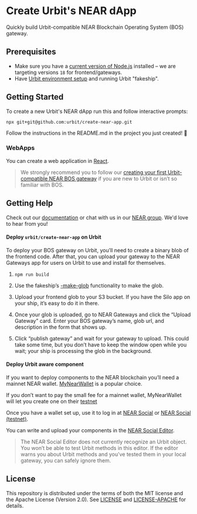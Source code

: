 # Create Urbit's NEAR dApp

Quickly build Urbit-compatible NEAR Blockchain Operating System (BOS) gateway.

## Prerequisites

- Make sure you have a [current version of Node.js](https://nodejs.org) installed – we are targeting versions `18` for frontend/gateways.
- Have [Urbit environment setup](<(https://docs.urbit.org/courses/environment#creating-a-fake-ship)>) and running Urbit "fakeship".

## Getting Started

To create a new Urbit's NEAR dApp run this and follow interactive prompts:

    npx git+git@github.com:urbit/create-near-app.git

Follow the instructions in the README.md in the project you just created! 🚀

### WebApps

You can create a web application in [React](https://reactjs.org/).

> We strongly recommend you to follow our [creating your first Urbit-compatible NEAR BOS gateway](https://docs.urbit.org/) if you are new to Urbit or isn’t so familiar with BOS.

## Getting Help

Check out our [documentation](https://docs.urbit.org/) or chat with us in our [NEAR group](http://invite-group-link). We'd love to hear from you!

#### Deploy `urbit/create-near-app` on Urbit

To deploy your BOS gateway on Urbit, you’ll need to create a binary blob of the frontend code. After that, you can upload your gateway to the NEAR Gateways app for users on Urbit to use and install for themselves.

1. `npm run build`

2. Use the fakeship’s [-make-glob](https://docs.urbit.org/userspace/apps/reference/dist/glob#-make-glob) functionality to make the glob.
3. Upload your frontend glob to your S3 bucket. If you have the Silo app on your ship, it’s easy to do it in there.
4. Once your glob is uploaded, go to NEAR Gateways and click the “Upload Gateway” card. Enter your BOS gateway’s name, glob url, and description in the form that shows up.
5. Click “publish gateway” and wait for your gateway to upload. This could take some time, but you don’t have to keep the window open while you wait; your ship is processing the glob in the background.

#### Deploy Urbit aware component

If you want to deploy components to the NEAR blockchain you’ll need a mainnet NEAR wallet. [MyNearWallet](https://www.mynearwallet.com/) is a popular choice.

If you don’t want to pay the small fee for a mainnet wallet, MyNearWallet will let you create one on their [testnet](https://testnet.mynearwallet.com)

Once you have a wallet set up, use it to log in at [NEAR Social](https://near.social/) or [NEAR Social (testnet)](https://test.near.social/).

You can write and upload your components in the [NEAR Social Editor](https://near.social/edit).

> The NEAR Social Editor does not currently recognize an Urbit object. You won’t be able to test Urbit methods in this editor. If the editor warns you about Urbit methods and you’ve tested them in your local gateway, you can safely ignore them.

## License

This repository is distributed under the terms of both the MIT license and the Apache License (Version 2.0).
See [LICENSE](LICENSE) and [LICENSE-APACHE](LICENSE-APACHE) for details.
